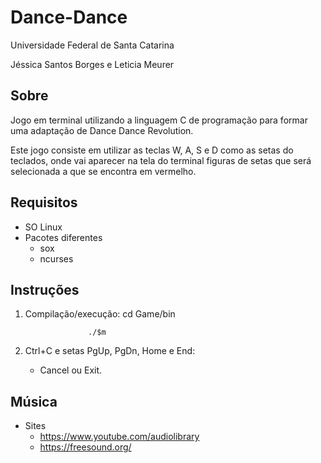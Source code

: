 # Dance-Dance
  Universidade Federal de Santa Catarina

  Jéssica Santos Borges e Leticia Meurer

## Sobre

Jogo em terminal utilizando a linguagem C de programação para formar uma adaptação de Dance Dance Revolution.

Este jogo consiste em utilizar as teclas W, A, S e D como as setas do teclados, onde vai aparecer na tela do terminal figuras
de setas que será selecionada a que se encontra em vermelho.

## Requisitos
- SO Linux
- Pacotes diferentes
  - sox
  - ncurses

## Instruções
1. Compilação/execução: cd Game/bin
                     
                     ./$m
                        
2. Ctrl+C e setas PgUp, PgDn, Home e End:
    - Cancel ou Exit.

## Música
- Sites
  - https://www.youtube.com/audiolibrary
  - https://freesound.org/
